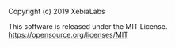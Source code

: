 Copyright (c) 2019 XebiaLabs

This software is released under the MIT License.
https://opensource.org/licenses/MIT
